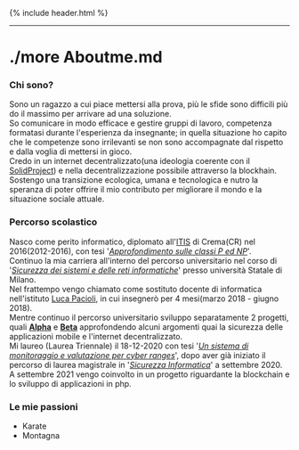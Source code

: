 {% include header.html %}

---

# ./more **Aboutme**.md

### **Chi sono?**
Sono un ragazzo a cui piace mettersi alla prova, più le sfide sono difficili più do il massimo per arrivare ad una soluzione. <br>
So comunicare in modo efficace e gestire gruppi di lavoro, competenza formatasi durante l'esperienza da insegnante; in quella situazione ho capito che le competenze sono irrilevanti se non sono accompagnate dal rispetto e dalla voglia di mettersi in gioco. <br>
Credo in un internet decentralizzato(una ideologia coerente con il [SolidProject](https://solidproject.org/)) e nella decentralizzazione possibile attraverso la blockhain. <br>
Sostengo una transizione ecologica, umana e tecnologica e nutro la speranza di poter offrire il mio contributo per migliorare il mondo e la situazione sociale attuale.

### **Percorso scolastico**
Nasco come perito informatico, diplomato all'[ITIS](https://www.galileicrema.edu.it/) di Crema(CR) nel 2016(2012-2016), con tesi '[_Approfondimento sulle classi P ed NP_](/tesi/tesi_superiori/index.html)'.<br>
Continuo la mia carriera all'interno del percorso universitario nel corso di '[_Sicurezza dei sistemi e delle reti informatiche_](https://ssri.cdl.unimi.it/it)' presso università Statale di Milano. <br>
Nel frattempo vengo chiamato come sostituto docente di informatica nell'istituto [Luca Pacioli](https://www.pacioli.edu.it/), in cui insegnerò per 4 mesi(marzo 2018 - giugno 2018).<br>
Mentre continuo il percorso universitario sviluppo separatamente 2 progetti, quali [**Alpha**](/progetti/alpha) e [**Beta**](/progetti/alpha) approfondendo alcuni argomenti quai la sicurezza delle applicazioni mobile e l'internet decentralizzato. <br>
Mi laureo (Laurea Triennale) il 18-12-2020 con tesi '[_Un sistema di monitoraggio e valutazione per cyber ranges_](/tesi/tesi_triennale/presentazione/index.html)', dopo aver già iniziato il percorso di laurea magistrale in '[_Sicurezza Informatica_](https://sicurezzainformatica.cdl.unimi.it/it)' a settembre 2020. <br>
A settembre 2021 vengo coinvolto in un progetto riguardante la blockchain e lo sviluppo di applicazioni in php.
<!-- A settembre 2021 vengo coinvolto nella progettazione di **Steve**, -->

### **Le mie passioni**
- Karate
- Montagna
